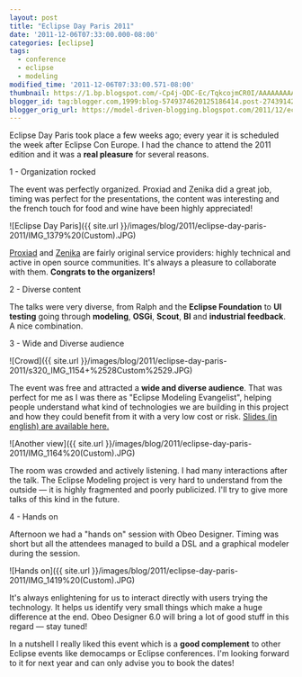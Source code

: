 ```yaml
---
layout: post
title: "Eclipse Day Paris 2011"
date: '2011-12-06T07:33:00.000-08:00'
categories: [eclipse]
tags:
  - conference
  - eclipse
  - modeling
modified_time: '2011-12-06T07:33:00.571-08:00'
thumbnail: https://1.bp.blogspot.com/-Cp4j-QDC-Ec/TqkcojmCR0I/AAAAAAAAAoM/2aXp5AYReZM/s72-c/eclipsedayparis.png
blogger_id: tag:blogger.com,1999:blog-5749374620125186414.post-2743914264775946597
blogger_orig_url: https://model-driven-blogging.blogspot.com/2011/12/eclipse-day-paris-2011.html
---
```


Eclipse Day Paris took place a few weeks ago; every year it is scheduled the week after Eclipse Con Europe. I had the chance to attend the 2011 edition and it was a **real pleasure** for several reasons.

1 - Organization rocked

The event was perfectly organized. Proxiad and Zenika did a great job, timing was perfect for the presentations, the content was interesting and the french touch for food and wine have been highly appreciated!

![Eclipse Day Paris]({{ site.url }}/images/blog/2011/eclipse-day-paris-2011/IMG_1379%20(Custom).JPG)

[Proxiad](https://www.proxiad.com/) and [Zenika](https://www.zenika.com/) are fairly original service providers: highly technical and active in open source communities. It's always a pleasure to collaborate with them. **Congrats to the organizers!**

2 - Diverse content

The talks were very diverse, from Ralph and the **Eclipse Foundation** to **UI testing** going through **modeling**, **OSGi**, **Scout**, **BI** and **industrial feedback**. A nice combination.

3 - Wide and Diverse audience

![Crowd]({{ site.url }}/images/blog/2011/eclipse-day-paris-2011/s320_IMG_1154+%2528Custom%2529.JPG)

The event was free and attracted a **wide and diverse audience**. That was perfect for me as I was there as "Eclipse Modeling Evangelist", helping people understand what kind of technologies we are building in this project and how they could benefit from it with a very low cost or risk. [Slides (in english) are available here.](https://www.eclipsedayparis.com/2011/uploads/slides2011/CedricBrun_EclipseModeling.pdf)

![Another view]({{ site.url }}/images/blog/2011/eclipse-day-paris-2011/IMG_1164%20(Custom).JPG)

The room was crowded and actively listening. I had many interactions after the talk. The Eclipse Modeling project is very hard to understand from the outside — it is highly fragmented and poorly publicized. I'll try to give more talks of this kind in the future.

4 - Hands on

Afternoon we had a "hands on" session with Obeo Designer. Timing was short but all the attendees managed to build a DSL and a graphical modeler during the session.

![Hands on]({{ site.url }}/images/blog/2011/eclipse-day-paris-2011/IMG_1419%20(Custom).JPG)

It's always enlightening for us to interact directly with users trying the technology. It helps us identify very small things which make a huge difference at the end. Obeo Designer 6.0 will bring a lot of good stuff in this regard — stay tuned!

In a nutshell I really liked this event which is a **good complement** to other Eclipse events like democamps or Eclipse conferences. I'm looking forward to it for next year and can only advise you to book the dates!

